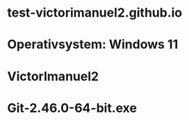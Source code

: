 # test-victorimanuel2.github.io
# Operativsystem: Windows 11 
# VictorImanuel2 
# Git-2.46.0-64-bit.exe
